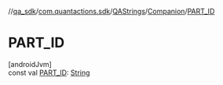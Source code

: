 //[qa_sdk](../../../../index.md)/[com.quantactions.sdk](../../index.md)/[QAStrings](../index.md)/[Companion](index.md)/[PART_ID](-p-a-r-t_-i-d.md)

# PART_ID

[androidJvm]\
const val [PART_ID](-p-a-r-t_-i-d.md): [String](https://kotlinlang.org/api/latest/jvm/stdlib/kotlin/-string/index.html)
